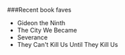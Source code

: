 ###Recent book faves
* Gideon the Ninth
* The City We Became
* Severance
* They Can't Kill Us Until They Kill Us
